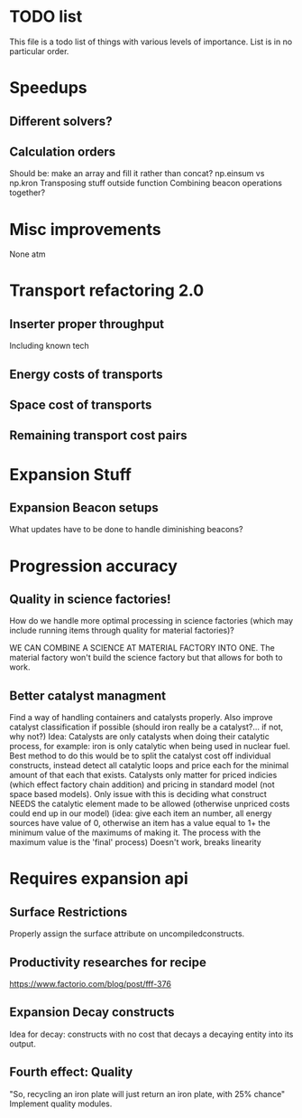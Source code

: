 # TODO list

This file is a todo list of things with various levels of importance. List is in no particular order.




# Speedups

## Different solvers?

## Calculation orders

Should be: make an array and fill it rather than concat?
np.einsum vs np.kron
Transposing stuff outside function
Combining beacon operations together?




# Misc improvements

None atm


# Transport refactoring 2.0

## Inserter proper throughput

Including known tech

## Energy costs of transports

## Space cost of transports

## Remaining transport cost pairs





# Expansion Stuff

## Expansion Beacon setups

What updates have to be done to handle diminishing beacons?



# Progression accuracy

## Quality in science factories!

How do we handle more optimal processing in science factories (which may include running items through quality for material factories)?

WE CAN COMBINE A SCIENCE AT MATERIAL FACTORY INTO ONE. The material factory won't build the science factory but that allows for both to work.

## Better catalyst managment

Find a way of handling containers and catalysts properly. Also improve catalyst classification if possible (should iron really be a catalyst?... if not, why not?)
Idea: Catalysts are only catalysts when doing their catalytic process, for example: iron is only catalytic when being used in nuclear fuel. Best method to do this would be to split the catalyst cost off individual constructs, instead detect all catalytic loops and price each for the minimal amount of that each that exists. Catalysts only matter for priced indicies (which effect factory chain addition) and pricing in standard model (not space based models).
Only issue with this is deciding what construct NEEDS the catalytic element made to be allowed (otherwise unpriced costs could end up in our model) (idea: give each item an number, all energy sources have value of 0, otherwise an item has a value equal to 1+ the minimum value of the maximums of making it. The process with the maximum value is the 'final' process)
Doesn't work, breaks linearity




# Requires expansion api

## Surface Restrictions

Properly assign the surface attribute on uncompiledconstructs.

## Productivity researches for recipe

https://www.factorio.com/blog/post/fff-376

## Expansion Decay constructs

Idea for decay: constructs with no cost that decays a decaying entity into its output.

## Fourth effect: Quality

"So, recycling an iron plate will just return an iron plate, with 25% chance"
Implement quality modules.